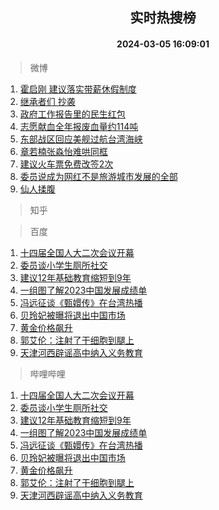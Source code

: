 <div align="center"><h2>实时热搜榜</h2><h4>2024-03-05 16:09:01</h4></div>

> 微博  

1. [霍启刚 建议落实带薪休假制度](https://s.weibo.com/weibo?q=%E9%9C%8D%E5%90%AF%E5%88%9A%20%E5%BB%BA%E8%AE%AE%E8%90%BD%E5%AE%9E%E5%B8%A6%E8%96%AA%E4%BC%91%E5%81%87%E5%88%B6%E5%BA%A6&t=31&band_rank=1&Refer=top)<br />
2. [继承者们 抄袭](https://s.weibo.com/weibo?q=%E7%BB%A7%E6%89%BF%E8%80%85%E4%BB%AC%20%E6%8A%84%E8%A2%AD&t=31&band_rank=2&Refer=top)<br />
3. [政府工作报告里的民生红包](https://s.weibo.com/weibo?q=%23%E6%94%BF%E5%BA%9C%E5%B7%A5%E4%BD%9C%E6%8A%A5%E5%91%8A%E9%87%8C%E7%9A%84%E6%B0%91%E7%94%9F%E7%BA%A2%E5%8C%85%23&t=31&band_rank=3&Refer=top)<br />
4. [志愿献血全年报废血量约114吨](https://s.weibo.com/weibo?q=%23%E5%BF%97%E6%84%BF%E7%8C%AE%E8%A1%80%E5%85%A8%E5%B9%B4%E6%8A%A5%E5%BA%9F%E8%A1%80%E9%87%8F%E7%BA%A6114%E5%90%A8%23&t=31&band_rank=4&Refer=top)<br />
5. [东部战区回应美舰过航台湾海峡](https://s.weibo.com/weibo?q=%23%E4%B8%9C%E9%83%A8%E6%88%98%E5%8C%BA%E5%9B%9E%E5%BA%94%E7%BE%8E%E8%88%B0%E8%BF%87%E8%88%AA%E5%8F%B0%E6%B9%BE%E6%B5%B7%E5%B3%A1%23&t=31&band_rank=5&Refer=top)<br />
6. [章若楠张淼怡难哄同框](https://s.weibo.com/weibo?q=%23%E7%AB%A0%E8%8B%A5%E6%A5%A0%E5%BC%A0%E6%B7%BC%E6%80%A1%E9%9A%BE%E5%93%84%E5%90%8C%E6%A1%86%23&t=31&band_rank=6&Refer=top)<br />
7. [建议火车票免费改签2次](https://s.weibo.com/weibo?q=%23%E5%BB%BA%E8%AE%AE%E7%81%AB%E8%BD%A6%E7%A5%A8%E5%85%8D%E8%B4%B9%E6%94%B9%E7%AD%BE2%E6%AC%A1%23&t=31&band_rank=7&Refer=top)<br />
8. [委员说成为网红不是旅游城市发展的全部](https://s.weibo.com/weibo?q=%23%E5%A7%94%E5%91%98%E8%AF%B4%E6%88%90%E4%B8%BA%E7%BD%91%E7%BA%A2%E4%B8%8D%E6%98%AF%E6%97%85%E6%B8%B8%E5%9F%8E%E5%B8%82%E5%8F%91%E5%B1%95%E7%9A%84%E5%85%A8%E9%83%A8%23&t=31&band_rank=8&Refer=top)<br />
9. [仙人揉腹](https://s.weibo.com/weibo?q=%E4%BB%99%E4%BA%BA%E6%8F%89%E8%85%B9&t=31&band_rank=9&Refer=top)<br />

> 知乎  


> 百度  

1. [十四届全国人大二次会议开幕](https://www.baidu.com/s?wd=%E5%8D%81%E5%9B%9B%E5%B1%8A%E5%85%A8%E5%9B%BD%E4%BA%BA%E5%A4%A7%E4%BA%8C%E6%AC%A1%E4%BC%9A%E8%AE%AE%E5%BC%80%E5%B9%95&sa=fyb_news&rsv_dl=fyb_news)<br />
2. [委员谈小学生厕所社交](https://www.baidu.com/s?wd=%E5%A7%94%E5%91%98%E8%B0%88%E5%B0%8F%E5%AD%A6%E7%94%9F%E5%8E%95%E6%89%80%E7%A4%BE%E4%BA%A4&sa=fyb_news&rsv_dl=fyb_news)<br />
3. [建议12年基础教育缩短到9年](https://www.baidu.com/s?wd=%E5%BB%BA%E8%AE%AE12%E5%B9%B4%E5%9F%BA%E7%A1%80%E6%95%99%E8%82%B2%E7%BC%A9%E7%9F%AD%E5%88%B09%E5%B9%B4&sa=fyb_news&rsv_dl=fyb_news)<br />
4. [一组图了解2023中国发展成绩单](https://www.baidu.com/s?wd=%E4%B8%80%E7%BB%84%E5%9B%BE%E4%BA%86%E8%A7%A32023%E4%B8%AD%E5%9B%BD%E5%8F%91%E5%B1%95%E6%88%90%E7%BB%A9%E5%8D%95&sa=fyb_news&rsv_dl=fyb_news)<br />
5. [冯远征谈《甄嬛传》在台湾热播](https://www.baidu.com/s?wd=%E5%86%AF%E8%BF%9C%E5%BE%81%E8%B0%88%E3%80%8A%E7%94%84%E5%AC%9B%E4%BC%A0%E3%80%8B%E5%9C%A8%E5%8F%B0%E6%B9%BE%E7%83%AD%E6%92%AD&sa=fyb_news&rsv_dl=fyb_news)<br />
6. [贝玲妃被曝将退出中国市场](https://www.baidu.com/s?wd=%E8%B4%9D%E7%8E%B2%E5%A6%83%E8%A2%AB%E6%9B%9D%E5%B0%86%E9%80%80%E5%87%BA%E4%B8%AD%E5%9B%BD%E5%B8%82%E5%9C%BA&sa=fyb_news&rsv_dl=fyb_news)<br />
7. [黄金价格飙升](https://www.baidu.com/s?wd=%E9%BB%84%E9%87%91%E4%BB%B7%E6%A0%BC%E9%A3%99%E5%8D%87&sa=fyb_news&rsv_dl=fyb_news)<br />
8. [郭艾伦：注射了干细胞到腿上](https://www.baidu.com/s?wd=%E9%83%AD%E8%89%BE%E4%BC%A6%EF%BC%9A%E6%B3%A8%E5%B0%84%E4%BA%86%E5%B9%B2%E7%BB%86%E8%83%9E%E5%88%B0%E8%85%BF%E4%B8%8A&sa=fyb_news&rsv_dl=fyb_news)<br />
9. [天津河西辟谣高中纳入义务教育](https://www.baidu.com/s?wd=%E5%A4%A9%E6%B4%A5%E6%B2%B3%E8%A5%BF%E8%BE%9F%E8%B0%A3%E9%AB%98%E4%B8%AD%E7%BA%B3%E5%85%A5%E4%B9%89%E5%8A%A1%E6%95%99%E8%82%B2&sa=fyb_news&rsv_dl=fyb_news)<br />

> 哔哩哔哩  

1. [十四届全国人大二次会议开幕](https://www.baidu.com/s?wd=%E5%8D%81%E5%9B%9B%E5%B1%8A%E5%85%A8%E5%9B%BD%E4%BA%BA%E5%A4%A7%E4%BA%8C%E6%AC%A1%E4%BC%9A%E8%AE%AE%E5%BC%80%E5%B9%95&sa=fyb_news&rsv_dl=fyb_news)<br />
2. [委员谈小学生厕所社交](https://www.baidu.com/s?wd=%E5%A7%94%E5%91%98%E8%B0%88%E5%B0%8F%E5%AD%A6%E7%94%9F%E5%8E%95%E6%89%80%E7%A4%BE%E4%BA%A4&sa=fyb_news&rsv_dl=fyb_news)<br />
3. [建议12年基础教育缩短到9年](https://www.baidu.com/s?wd=%E5%BB%BA%E8%AE%AE12%E5%B9%B4%E5%9F%BA%E7%A1%80%E6%95%99%E8%82%B2%E7%BC%A9%E7%9F%AD%E5%88%B09%E5%B9%B4&sa=fyb_news&rsv_dl=fyb_news)<br />
4. [一组图了解2023中国发展成绩单](https://www.baidu.com/s?wd=%E4%B8%80%E7%BB%84%E5%9B%BE%E4%BA%86%E8%A7%A32023%E4%B8%AD%E5%9B%BD%E5%8F%91%E5%B1%95%E6%88%90%E7%BB%A9%E5%8D%95&sa=fyb_news&rsv_dl=fyb_news)<br />
5. [冯远征谈《甄嬛传》在台湾热播](https://www.baidu.com/s?wd=%E5%86%AF%E8%BF%9C%E5%BE%81%E8%B0%88%E3%80%8A%E7%94%84%E5%AC%9B%E4%BC%A0%E3%80%8B%E5%9C%A8%E5%8F%B0%E6%B9%BE%E7%83%AD%E6%92%AD&sa=fyb_news&rsv_dl=fyb_news)<br />
6. [贝玲妃被曝将退出中国市场](https://www.baidu.com/s?wd=%E8%B4%9D%E7%8E%B2%E5%A6%83%E8%A2%AB%E6%9B%9D%E5%B0%86%E9%80%80%E5%87%BA%E4%B8%AD%E5%9B%BD%E5%B8%82%E5%9C%BA&sa=fyb_news&rsv_dl=fyb_news)<br />
7. [黄金价格飙升](https://www.baidu.com/s?wd=%E9%BB%84%E9%87%91%E4%BB%B7%E6%A0%BC%E9%A3%99%E5%8D%87&sa=fyb_news&rsv_dl=fyb_news)<br />
8. [郭艾伦：注射了干细胞到腿上](https://www.baidu.com/s?wd=%E9%83%AD%E8%89%BE%E4%BC%A6%EF%BC%9A%E6%B3%A8%E5%B0%84%E4%BA%86%E5%B9%B2%E7%BB%86%E8%83%9E%E5%88%B0%E8%85%BF%E4%B8%8A&sa=fyb_news&rsv_dl=fyb_news)<br />
9. [天津河西辟谣高中纳入义务教育](https://www.baidu.com/s?wd=%E5%A4%A9%E6%B4%A5%E6%B2%B3%E8%A5%BF%E8%BE%9F%E8%B0%A3%E9%AB%98%E4%B8%AD%E7%BA%B3%E5%85%A5%E4%B9%89%E5%8A%A1%E6%95%99%E8%82%B2&sa=fyb_news&rsv_dl=fyb_news)<br />
